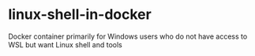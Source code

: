 # linux-shell-in-docker
Docker container primarily for Windows users who do not have access to WSL but want Linux shell and tools
